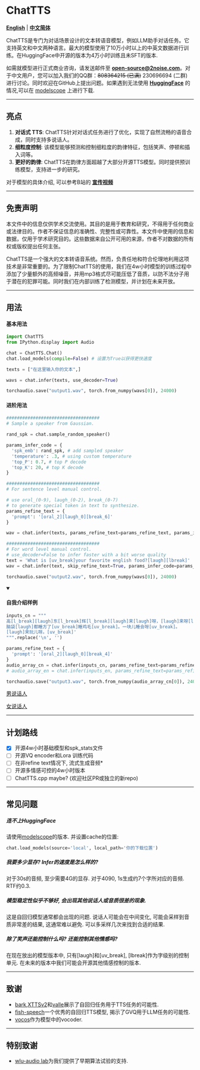 # ChatTTS
[**English**](./README.md) | [**中文简体**](./README_CN.md)

ChatTTS是专门为对话场景设计的文本转语音模型，例如LLM助手对话任务。它支持英文和中文两种语言。最大的模型使用了10万小时以上的中英文数据进行训练。在HuggingFace中开源的版本为4万小时训练且未SFT的版本.

如需就模型进行正式商业咨询，请发送邮件至 **open-source@2noise.com**。对于中文用户，您可以加入我们的QQ群：~~808364215 (已满)~~ 230696694 (二群) 进行讨论。同时欢迎在GitHub上提出问题。如果遇到无法使用 **[HuggingFace](https://huggingface.co/2Noise/ChatTTS)** 的情况,可以在 [modelscope](https://www.modelscope.cn/models/pzc163/chatTTS) 上进行下载. 

---
## 亮点
1. **对话式 TTS**: ChatTTS针对对话式任务进行了优化，实现了自然流畅的语音合成，同时支持多说话人。
2. **细粒度控制**: 该模型能够预测和控制细粒度的韵律特征，包括笑声、停顿和插入词等。
3. **更好的韵律**: ChatTTS在韵律方面超越了大部分开源TTS模型。同时提供预训练模型，支持进一步的研究。

对于模型的具体介绍, 可以参考B站的 **[宣传视频](https://www.bilibili.com/video/BV1zn4y1o7iV)**

---

## 免责声明
本文件中的信息仅供学术交流使用。其目的是用于教育和研究，不得用于任何商业或法律目的。作者不保证信息的准确性、完整性或可靠性。本文件中使用的信息和数据，仅用于学术研究目的。这些数据来自公开可用的来源，作者不对数据的所有权或版权提出任何主张。

ChatTTS是一个强大的文本转语音系统。然而，负责任地和符合伦理地利用这项技术是非常重要的。为了限制ChatTTS的使用，我们在4w小时模型的训练过程中添加了少量额外的高频噪音，并用mp3格式尽可能压低了音质，以防不法分子用于潜在的犯罪可能。同时我们在内部训练了检测模型，并计划在未来开放。

---
## 用法

<h4>基本用法</h4>

```python
import ChatTTS
from IPython.display import Audio

chat = ChatTTS.Chat()
chat.load_models(compile=False) # 设置为True以获得更快速度

texts = ["在这里输入你的文本",]

wavs = chat.infer(texts, use_decoder=True)

torchaudio.save("output1.wav", torch.from_numpy(wavs[0]), 24000)
```

<h4>进阶用法</h4>

```python
###################################
# Sample a speaker from Gaussian.

rand_spk = chat.sample_random_speaker()

params_infer_code = {
  'spk_emb': rand_spk, # add sampled speaker 
  'temperature': .3, # using custom temperature
  'top_P': 0.7, # top P decode
  'top_K': 20, # top K decode
}

###################################
# For sentence level manual control.

# use oral_(0-9), laugh_(0-2), break_(0-7) 
# to generate special token in text to synthesize.
params_refine_text = {
  'prompt': '[oral_2][laugh_0][break_6]'
} 

wav = chat.infer(texts, params_refine_text=params_refine_text, params_infer_code=params_infer_code)

###################################
# For word level manual control.
# use_decoder=False to infer faster with a bit worse quality
text = 'What is [uv_break]your favorite english food?[laugh][lbreak]'
wav = chat.infer(text, skip_refine_text=True, params_infer_code=params_infer_code, use_decoder=False)

torchaudio.save("output2.wav", torch.from_numpy(wavs[0]), 24000)
```

<details open>
  <summary><h4>自我介绍样例</h4></summary>

```python
inputs_cn = """
高[l_break][laugh]东[l_break]辉[l_break][laugh]来[laugh]呀，[laugh]来呀[laugh]
脑袋[laugh]都睡方了[uv_break]睡鸡毛[uv_break]。一块儿睡会呀[uv_break]。
[laugh]来玩儿呀。[uv_break]'
""".replace('\n', '')

params_refine_text = {
  'prompt': '[oral_2][laugh_0][break_4]'
} 
audio_array_cn = chat.infer(inputs_cn, params_refine_text=params_refine_text)
# audio_array_en = chat.infer(inputs_en, params_refine_text=params_refine_text)

torchaudio.save("output3.wav", torch.from_numpy(audio_array_cn[0]), 24000)
```
[男说话人](https://github.com/2noise/ChatTTS/assets/130631963/bbfa3b83-2b67-4bb6-9315-64c992b63788)

[女说话人](https://github.com/2noise/ChatTTS/assets/130631963/e061f230-0e05-45e6-8e4e-0189f2d260c4)
</details>


---
## 计划路线
- [x] 开源4w小时基础模型和spk_stats文件
- [ ] 开源VQ encoder和Lora 训练代码
- [ ] 在非refine text情况下, 流式生成音频*
- [ ] 开源多情感可控的4w小时版本
- [ ] ChatTTS.cpp maybe? (欢迎社区PR或独立的新repo)

---
## 常见问题

##### 连不上HuggingFace
请使用[modelscope](https://www.modelscope.cn/models/pzc163/chatTTS)的版本. 并设置cache的位置:
```python
chat.load_models(source='local', local_path='你的下载位置')
```

##### 我要多少显存? Infer的速度是怎么样的?
对于30s的音频, 至少需要4G的显存. 对于4090, 1s生成约7个字所对应的音频. RTF约0.3.

##### 模型稳定性似乎不够好, 会出现其他说话人或音质很差的现象.
这是自回归模型通常都会出现的问题. 说话人可能会在中间变化, 可能会采样到音质非常差的结果, 这通常难以避免. 可以多采样几次来找到合适的结果.

##### 除了笑声还能控制什么吗? 还能控制其他情感吗?
在现在放出的模型版本中, 只有[laugh]和[uv_break], [lbreak]作为字级别的控制单元. 在未来的版本中我们可能会开源其他情感控制的版本.

---
## 致谢
- [bark](https://github.com/suno-ai/bark),[XTTSv2](https://github.com/coqui-ai/TTS)和[valle](https://arxiv.org/abs/2301.02111)展示了自回归任务用于TTS任务的可能性.
- [fish-speech](https://github.com/fishaudio/fish-speech)一个优秀的自回归TTS模型, 揭示了GVQ用于LLM任务的可能性.
- [vocos](https://github.com/gemelo-ai/vocos)作为模型中的vocoder.

---
## 特别致谢
- [wlu-audio lab](https://audio.westlake.edu.cn/)为我们提供了早期算法试验的支持.
